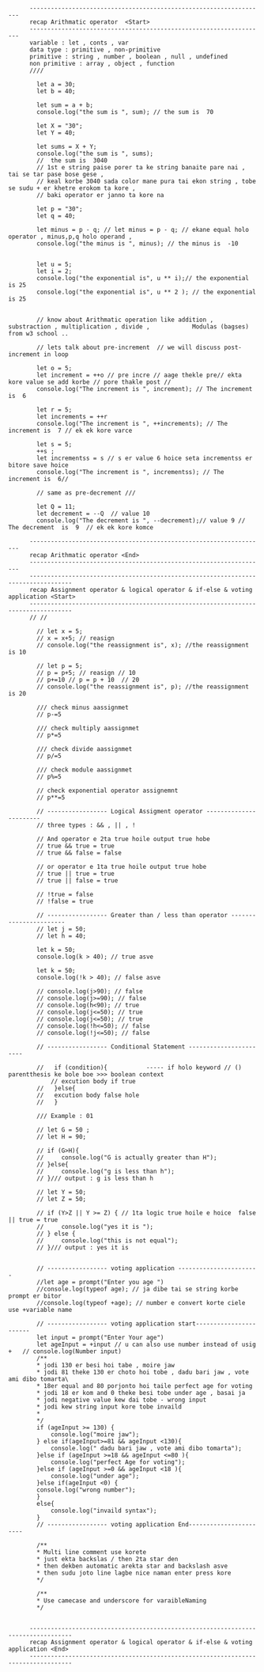           -------------------------------------------------------------------
          recap Arithmatic operator  <Start>
          -------------------------------------------------------------------
          variable : let , conts , var 
          data type : primitive , non-primitive 
          primitive : string , number , boolean , null , undefined 
          non primitive : array , object , function 
          ////

            let a = 30;
            let b = 40;

            let sum = a + b;
            console.log("the sum is ", sum); // the sum is  70

            let X = "30";
            let Y = 40;

            let sums = X + Y;
            console.log("the sum is ", sums);
            //  the sum is  3040
            // 1st e string paise porer ta ke string banaite pare nai , tai se tar pase bose gese ,
            // keal korbe 3040 sada color mane pura tai ekon string , tobe se sudu + er khetre erokom ta kore ,
            // baki operator er janno ta kore na

            let p = "30";
            let q = 40;

            let minus = p - q; // let minus = p - q; // ekane equal holo operator , minus,p,q holo operand ,
            console.log("the minus is ", minus); // the minus is  -10


            let u = 5;
            let i = 2;
            console.log("the exponential is", u ** i);// the exponential is 25
            console.log("the exponential is", u ** 2 ); // the exponential is 25


            // know about Arithmatic operation like addition , substraction , multiplication , divide ,            Modulas (bagses) from w3 school ..

            // lets talk about pre-increment  // we will discuss post-increment in loop 

            let o = 5;
            let increment = ++o // pre incre // aage thekle pre// ekta kore value se add korbe // pore thakle post //
            console.log("The increment is ", increment); // The increment is  6

            let r = 5;
            let increments = ++r 
            console.log("The increment is ", ++increments); // The increment is  7 // ek ek kore varce 

            let s = 5;
            ++s ;
            let incrementss = s // s er value 6 hoice seta incrementss er bitore save hoice
            console.log("The increment is ", incrementss); // The increment is  6//

            // same as pre-decrement /// 

            let Q = 11;
            let decrement = --Q  // value 10
            console.log("The decrement is ", --decrement);// value 9 // The decrement  is  9  // ek ek kore komce

          -------------------------------------------------------------------
          recap Arithmatic operator <End>
          -------------------------------------------------------------------
          ----------------------------------------------------------------------------------
          recap Assignment operator & logical operator & if-else & voting application <Start>
          ----------------------------------------------------------------------------------
          // //

            // let x = 5;
            // x = x+5; // reasign
            // console.log("the reassignment is", x); //the reassignment is 10

            // let p = 5;
            // p = p+5; // reasign // 10
            // p+=10 // p = p + 10  // 20
            // console.log("the reassignment is", p); //the reassignment is 20

            /// check minus aassignmet 
            // p-=5 

            /// check multiply aassignmet 
            // p*=5 

            /// check divide aassignmet 
            // p/=5 

            /// check module aassignmet 
            // p%=5 

            // check exponential operator assignemnt
            // p**=5

            // ----------------- Logical Assigment operator -----------------------
            // three types : && , || , !

            // And operator e 2ta true hoile output true hobe 
            // true && true = true 
            // true && false = false

            // or operator e 1ta true hoile output true hobe 
            // true || true = true 
            // true || false = true

            // !true = false 
            // !false = true 

            // ----------------- Greater than / less than operator -----------------------
            // let j = 50;
            // let h = 40;

            let k = 50;
            console.log(k > 40); // true asve

            let k = 50;
            console.log(!k > 40); // false asve

            // console.log(j>90); // false
            // console.log(j>=90); // false
            // console.log(h<90); // true
            // console.log(j<=50); // true
            // console.log(j<=50); // true
            // console.log(!h<=50); // false
            // console.log(!j<=50); // false

            // ----------------- Conditional Statement -----------------------

            //   if (condition){           ----- if holo keyword // () parentthesis ke bole boe >>> boolean context 
                // excution body if true
            //   }else{
            //   excution body false hole 
            //   }

            /// Example : 01

            // let G = 50 ;
            // let H = 90;

            // if (G>H){
            //     console.log("G is actually greater than H");
            // }else{
            //     console.log("g is less than h");
            // }/// output : g is less than h

            // let Y = 50;
            // let Z = 50;

            // if (Y>Z || Y >= Z) { // 1ta logic true hoile e hoice  false || true = true 
            //     console.log("yes it is ");
            // } else {
            //     console.log("this is not equal");
            // }/// output : yes it is


            // ----------------- voting application -----------------------
            //let age = prompt("Enter you age ")
            //console.log(typeof age); // ja dibe tai se string korbe prompt er bitor 
            //console.log(typeof +age); // number e convert korte ciele use +variable name

            // ----------------- voting application start-----------------------
            let input = prompt("Enter Your age")
            let ageInput = +input // u can also use number instead of usig +   // console.log(Number input)
            /**
            * jodi 130 er besi hoi tabe , moire jaw
            * jodi 81 theke 130 er choto hoi tobe , dadu bari jaw , vote ami dibo tomarta\
            * 18er equal and 80 porjonto hoi taile perfect age for voting
            * jodi 18 er kom and 0 theke besi tobe under age , basai ja
            * jodi negative value kew dai tobe - wrong input
            * jodi kew string input kore tobe invaild
            * 
            */
            if (ageInput >= 130) {
                console.log("moire jaw");
            } else if(ageInput>=81 && ageInput <130){
                console.log(" dadu bari jaw , vote ami dibo tomarta");
            }else if (ageInput >=18 && ageInput <=80 ){
                console.log("perfect Age for voting");
            }else if (ageInput >=0 && ageInput <18 ){
                console.log("under age");
            }else if(ageInput <0) {
            console.log("wrong number");
            }
            else{
                console.log("invaild syntax");
            }
            // ----------------- voting application End-----------------------

            /**
            * Multi line comment use korete 
            * just ekta backslas / then 2ta star den 
            * then dekben automatic arekta star and backslash asve 
            * then sudu joto line lagbe nice naman enter press kore
            */

            /**
            * Use camecase and underscore for varaibleNaming
            */


          ----------------------------------------------------------------------------------
          recap Assignment operator & logical operator & if-else & voting application <End>
          ----------------------------------------------------------------------------------
